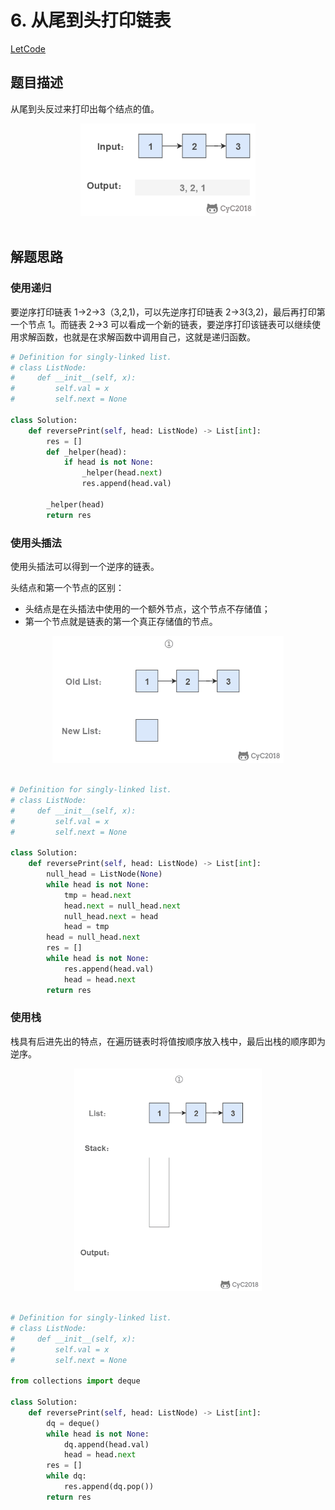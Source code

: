 # 6. 从尾到头打印链表

[LetCode](https://leetcode-cn.com/problems/cong-wei-dao-tou-da-yin-lian-biao-lcof/)

## 题目描述

从尾到头反过来打印出每个结点的值。

<div align="center"> <img src="pics/f5792051-d9b2-4ca4-a234-a4a2de3d5a57.png" width="280px"> </div><br>

## 解题思路

### 使用递归

要逆序打印链表 1->2->3（3,2,1)，可以先逆序打印链表 2->3(3,2)，最后再打印第一个节点 1。而链表 2->3 可以看成一个新的链表，要逆序打印该链表可以继续使用求解函数，也就是在求解函数中调用自己，这就是递归函数。

```python
# Definition for singly-linked list.
# class ListNode:
#     def __init__(self, x):
#         self.val = x
#         self.next = None

class Solution:
    def reversePrint(self, head: ListNode) -> List[int]:
        res = []
        def _helper(head):
            if head is not None:
                _helper(head.next)
                res.append(head.val)
        
        _helper(head)
        return res
```

### 使用头插法

使用头插法可以得到一个逆序的链表。

头结点和第一个节点的区别：

- 头结点是在头插法中使用的一个额外节点，这个节点不存储值；
- 第一个节点就是链表的第一个真正存储值的节点。

<div align="center"> <img src="pics/0dae7e93-cfd1-4bd3-97e8-325b032b716f.gif" width="370px"> </div><br>

```python
# Definition for singly-linked list.
# class ListNode:
#     def __init__(self, x):
#         self.val = x
#         self.next = None

class Solution:
    def reversePrint(self, head: ListNode) -> List[int]:
        null_head = ListNode(None)
        while head is not None:
            tmp = head.next
            head.next = null_head.next
            null_head.next = head
            head = tmp
        head = null_head.next
        res = []
        while head is not None:
            res.append(head.val)
            head = head.next
        return res
```

### 使用栈

栈具有后进先出的特点，在遍历链表时将值按顺序放入栈中，最后出栈的顺序即为逆序。

<div align="center"> <img src="pics/9d1deeba-4ae1-41dc-98f4-47d85b9831bc.gif" width="300px"> </div><br>

```python
# Definition for singly-linked list.
# class ListNode:
#     def __init__(self, x):
#         self.val = x
#         self.next = None

from collections import deque

class Solution:
    def reversePrint(self, head: ListNode) -> List[int]:
        dq = deque()
        while head is not None:
            dq.append(head.val)
            head = head.next
        res = []
        while dq:
            res.append(dq.pop())
        return res
```
